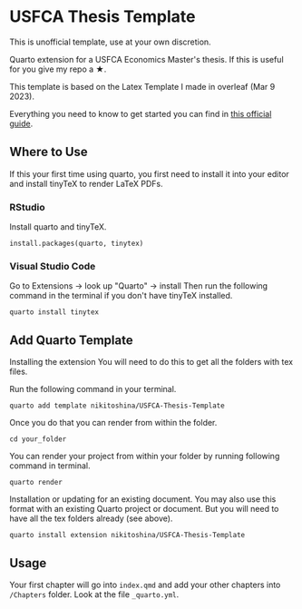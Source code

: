 # USFCA Thesis Template
This is unofficial template, use at your own discretion.

Quarto extension for a USFCA Economics Master's thesis. If this is useful for you give my repo a ★.

This template is based on the Latex Template I made in overleaf (Mar 9 2023).

Everything you need to know to get started you can find in [this official guide](https://quarto.org/docs/guide/).

## Where to Use

If this your first time using quarto, you first need to install it into your editor and install tinyTeX to render LaTeX PDFs.

### RStudio
Install quarto and tinyTeX.
```{r, eval = F}
install.packages(quarto, tinytex)
```

### Visual Studio Code
Go to Extensions -> look up "Quarto" -> install
Then run the following command in the terminal if you don't have tinyTeX installed.
```
quarto install tinytex

```

## Add Quarto Template

Installing the extension You will need to do this to get all the folders
with tex files.

Run the following command in your terminal.

    quarto add template nikitoshina/USFCA-Thesis-Template

Once you do that you can render from within the folder.

    cd your_folder

You can render your project from within your folder by running following command in terminal.

    quarto render

Installation or updating for an existing document. You may also use this
format with an existing Quarto project or document. But you will need to
have all the tex folders already (see above).

    quarto install extension nikitoshina/USFCA-Thesis-Template

## Usage 

Your first chapter will go into `index.qmd` and add your other chapters into `/Chapters` folder. Look at the file `_quarto.yml`. 


